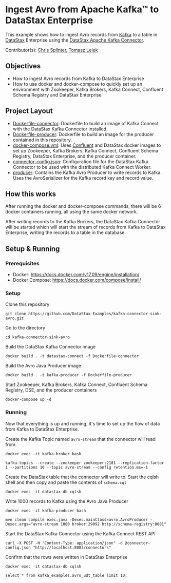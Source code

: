 # Ingest Avro from Apache Kafka™ to DataStax Enterprise
This example shows how to ingest Avro records from [Kafka](https://kafka.apache.org/) to a table in [DataStax](https://www.datastax.com/) Enterprise using the [DataStax Apache Kafka Connector](https://docs.datastax.com/en/kafka/doc/index.html).

Contributor(s): [Chris Splinter](https://github.com/csplinter), [Tomasz Lelek](https://github.com/tomekl007)

## Objectives
- How to ingest Avro records from Kafka to DataStax Enterprise
- How to use docker and docker-compose to quickly set up an environment with Zookeeper, Kafka Brokers, Kafka Connect, Confluent Schema Registry and DataStax Enterprise

## Project Layout
- [Dockerfile-connector](Dockerfile-connector): Dockerfile to build an image of Kafka Connect with the DataStax Kafka Connector installed.
- [Dockerfile-producer](Dockerfile-producer): Dockerfile to build an image for the producer contained in this repository.
- [docker-compose.yml](docker-compose.yml): Uses [Confluent](https://www.confluent.io/) and DataStax docker images to set up Zookeeper, Kafka Brokers, Kafka Connect, Confluent Schema Registry, DataStax Enterprise, and the producer container.
- [connector-config.json](connector-config.json): Configuration file for the DataStax Kafka Connector to be used with the distributed Kafka Connect Worker.
- [producer](producer/): Contains the Kafka Avro Producer to write records to Kafka. Uses the AvroSerializer for the Kafka record key and record value.

## How this works
After running the docker and docker-compose commands, there will be 6 docker containers running, all using the same docker network.

After writing records to the Kafka Brokers, the DataStax Kafka Connector will be started which will start the stream of records from Kafka to DataStax Enterprise, writing the records to a table in the database.

## Setup & Running
### Prerequisites
- Docker: https://docs.docker.com/v17.09/engine/installation/
- Docker Compose: https://docs.docker.com/compose/install/

### Setup
Clone this repository
```
git clone https://github.com/DataStax-Examples/kafka-connector-sink-avro.git
```

Go to the directory
```
cd kafka-connector-sink-avro
```

Build the DataStax Kafka Connector image
```
docker build . -t datastax-connect -f Dockerfile-connector
```

Build the Avro Java Producer image
```
docker build . -t kafka-producer -f Dockerfile-producer
```

Start Zookeeper, Kafka Brokers, Kafka Connect, Confluent Schema Registry, DSE, and the producer containers
```
docker-compose up -d
```

### Running
Now that everything is up and running, it's time to set up the flow of data from Kafka to DataStax Enterprise.

Create the Kafka Topic named `avro-stream` that the connector will read from.
```
docker exec -it kafka-broker bash
```
```
kafka-topics --create --zookeeper zookeeper:2181 --replication-factor 1 --partitions 10 --topic avro-stream --config retention.ms=-1
```

Create the DataStax table that the connector will write to. Start the cqlsh shell and then copy and paste the contents of `schema.cql`
```
docker exec -it datastax-db cqlsh
```

Write 1000 records to Kafka using the Avro Java Producer
```
docker exec -it kafka-producer bash
```
```
mvn clean compile exec:java -Dexec.mainClass=avro.AvroProducer -Dexec.args="avro-stream 1000 broker:29092 http://schema-registry:8081"
```

Start the DataStax Kafka Connector using the Kafka Connect REST API
```
curl -X POST -H "Content-Type: application/json" -d @connector-config.json "http://localhost:8083/connectors"
```

Confirm that the rows were written in DataStax Enterprise
```
docker exec -it datastax-db cqlsh
```
```
select * from kafka_examples.avro_udt_table limit 10;
```
